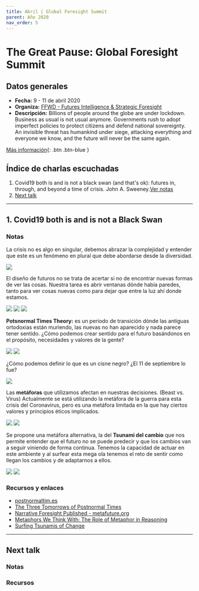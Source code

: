 ```yaml
---
title: Abril | Global Foresight Summit
parent: Año 2020
nav_order: 5
---
```


# The Great Pause: Global Foresight Summit

## Datos generales
* **Fecha:** 9 - 11 de abril 2020
* **Organiza:** [FFWD - Futures Intelligence & Strategic Foresight](https://ffwd.is/)
* **Descripción:** Billions of people around the globe are under lockdown. Business as usual is not usual anymore. Governments rush to adopt imperfect policies to protect citizens and defend national sovereignty. An invisible threat has humankind under siege, attacking everything and everyone we know, and the future will never be the same again.

[Más información](https://www.globalforesightsummit.com/){: .btn  .btn-blue }

## Índice de charlas escuchadas

  1. Covid19 both is and is not a black swan (and that's ok): futures in, through, and beyond a time of crisis. John A. Sweeney.[Ver notas](#1-covid19-both-is-and-is-not-a-black-swan)
  2. [Next talk](#)

---

## 1. Covid19 both is and is not a Black Swan

### Notas

La crisis no es algo en singular, debemos abrazar la complejidad y entender que este es un fenómeno en plural que debe abordarse desde la diversidad.

![](img/2004_gpause_blackswan01.png)

El diseño de futuros no se trata de acertar si no de encontrar nuevas formas de ver las cosas. Nuestra tarea es abrir ventanas dónde había paredes, tanto para ver cosas nuevas como para dejar que entre la luz ahí donde estamos.

![](img/2004_gpause_blackswan02.png)
![](img/2004_gpause_blackswan03.png)
![](img/2004_gpause_blackswan05.png)

**Potsnormal Times Theory:** es un periodo de transición dónde las antiguas ortodoxias están muriendo, las nuevas no han aparecido y nada parece tener sentido. ¿Cómo podemos crear sentido para el futuro basándonos en el propósito, necesidades y valores de la gente?

![](img/2004_gpause_blackswan04.png)
![](img/2004_gpause_blackswan06.png)

¿Cómo podemos definir lo que es un cisne negro? ¿El 11 de septiembre lo fue?

![](img/2004_gpause_blackswan07.png)

Las **metáforas** que utilizamos afectan en nuestras decisiones. (Beast vs. Virus) Actualmente se está utilizando la metáfora de la guerra para esta crisis del Coronavirus, pero es una metáfora limitada en la que hay ciertos valores y principios éticos implicados.

![](img/2004_gpause_blackswan08.png)
![](img/2004_gpause_blackswan09.png)

Se propone una metáfora alternativa, la del **Tsunami del cambio**  que nos permite entender que el futuro no se puede predecir y que los cambios van a seguir viniendo de forma continua. Tenemos la capacidad de actuar en este ambiente y al surfear esta mega ola tenemos el reto de sentir como llegan los cambios y de adaptarnos a ellos.

![](img/2004_gpause_blackswan10.png)
![](img/2004_gpause_blackswan11.png)


### Recursos y enlaces

  * [postnormaltim.es](https://postnormaltim.es/)
  * [The Three Tomorrows of Postnormal Times](https://postnormaltim.es/sites/default/files/uploads/Sardar%20content/Three%20Tomorrows%20PNT%20SARDAR%20SWEENEY%20Futures%202016.pdf)
  * [Narrative Foresight Published - metafuture.org](http://www.metafuture.org/library/Narrative-foresight-published.pdf)
  * [Metaphors We Think With: The Role of Metaphor in Reasoning](https://journals.plos.org/plosone/article?id=10.1371/journal.pone.0016782)
  * [Surfing Tsunamis of Change](http://www.futures.hawaii.edu/publications/futures-visions/SurfingTsunamisMexico1994.pdf)

---

## Next talk

### Notas

### Recursos
